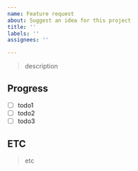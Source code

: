 ```yaml
---
name: Feature request
about: Suggest an idea for this project
title: ''
labels: ''
assignees: ''

---
```


> description

## Progress

- [ ] todo1
- [ ] todo2
- [ ] todo3

## ETC
> etc
